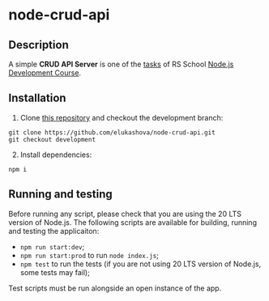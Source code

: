 # node-crud-api

## Description

A simple **CRUD API Server** is one of the [tasks](https://github.com/AlreadyBored/nodejs-assignments/blob/main/assignments/crud-api/assignment.md) of RS School [Node.js Development Course](https://github.com/AlreadyBored/nodejs-assignments).

## Installation

1. Clone [this repository](https://github.com/elukashova/node-crud-api.git) and checkout the development branch:

```shell
git clone https://github.com/elukashova/node-crud-api.git
git checkout development
```

2. Install dependencies:

```shell
npm i
```

## Running and testing

Before running any script, please check that you are using the 20 LTS version of Node.js.
The following scripts are available for building, running and testing the applicaiton:

- `npm run start:dev`;
- `npm run start:prod` to run `node index.js`;
- `npm test` to run the tests (if you are not using 20 LTS version of Node.js, some tests may fail);

Test scripts must be run alongside an open instance of the app.